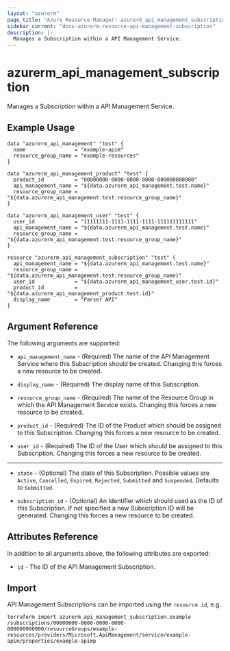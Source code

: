 ```yaml
---
layout: "azurerm"
page_title: "Azure Resource Manager: azurerm_api_management_subscription"
sidebar_current: "docs-azurerm-resource-api-management-subscription"
description: |-
  Manages a Subscription within a API Management Service.
---
```


# azurerm_api_management_subscription

Manages a Subscription within a API Management Service.


## Example Usage

```hcl
data "azurerm_api_management" "test" {
  name                = "example-apim"
  resource_group_name = "example-resources"
}

data "azurerm_api_management_product" "test" {
  product_id          = "00000000-0000-0000-0000-000000000000"
  api_management_name = "${data.azurerm_api_management.test.name}"
  resource_group_name = "${data.azurerm_api_management.test.resource_group_name}"
}

data "azurerm_api_management_user" "test" {
  user_id             = "11111111-1111-1111-1111-111111111111"
  api_management_name = "${data.azurerm_api_management.test.name}"
  resource_group_name = "${data.azurerm_api_management.test.resource_group_name}"
}

resource "azurerm_api_management_subscription" "test" {
  api_management_name = "${data.azurerm_api_management.test.name}"
  resource_group_name = "${data.azurerm_api_management.test.resource_group_name}"
  user_id             = "${data.azurerm_api_management_user.test.id}"
  product_id          = "${data.azurerm_api_management_product.test.id}"
  display_name        = "Parser API"
}
```


## Argument Reference

The following arguments are supported:

* `api_management_name` - (Required) The name of the API Management Service where this Subscription should be created. Changing this forces a new resource to be created.

* `display_name` - (Required) The display name of this Subscription.

* `resource_group_name` - (Required) The name of the Resource Group in which the API Management Service exists. Changing this forces a new resource to be created.

* `product_id` - (Required) The ID of the Product which should be assigned to this Subscription. Changing this forces a new resource to be created.

* `user_id` - (Required) The ID of the User which should be assigned to this Subscription. Changing this forces a new resource to be created.

---

* `state` - (Optional) The state of this Subscription. Possible values are `Active`, `Cancelled`, `Expired`, `Rejected`, `Submitted` and `Suspended`. Defaults to `Submitted`.

* `subscription_id` - (Optional) An Identifier which should used as the ID of this Subscription. If not specified a new Subscription ID will be generated. Changing this forces a new resource to be created.

## Attributes Reference

In addition to all arguments above, the following attributes are exported:

* `id` - The ID of the API Management Subscription.

## Import

API Management Subscriptions can be imported using the `resource id`, e.g.

```shell
terraform import azurerm_api_management_subscription.example /subscriptions/00000000-0000-0000-0000-000000000000/resourceGroups/example-resources/providers/Microsoft.ApiManagement/service/example-apim/properties/example-apimp
```
